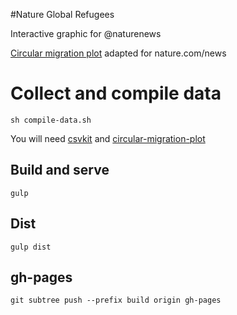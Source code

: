 #Nature Global Refugees

Interactive graphic for @naturenews

[Circular migration plot](http://www.global-refugees.info/) adapted for nature.com/news

# Collect and compile data

	sh compile-data.sh

You will need [csvkit](https://csvkit.readthedocs.io/en/749/) and [circular-migration-plot](https://github.com/null2/circular-migration-plot)

## Build and serve

	gulp

## Dist

	gulp dist

## gh-pages

	git subtree push --prefix build origin gh-pages